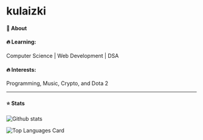 # kulaizki

<h4>💬 About</h4>

<h4>🔥 Learning:</h4> Computer Science | Web Development | DSA

<h4>🔥 Interests:</h4> Programming, Music, Crypto, and Dota 2

<hr>

<h4>⭐ Stats</h4>

![Github stats](https://github-readme-stats.vercel.app/api?username=kulaizki&theme=midnight-purple&show_icons=true&count_private=true)

![Top Languages Card](https://github-readme-stats.vercel.app/api/top-langs/?username=kulaizki&layout=compact)
